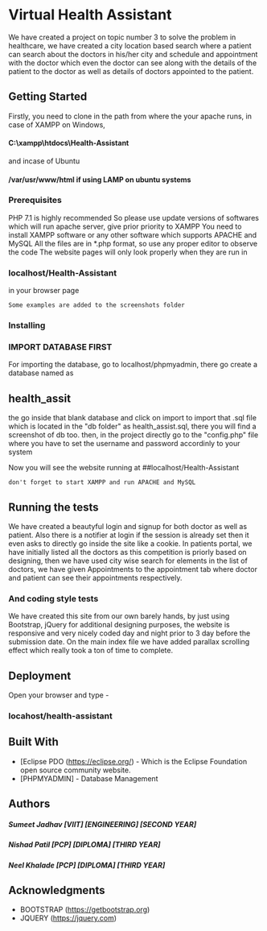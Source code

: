 # Virtual Health Assistant

We have created a project on topic number 3 to solve the problem in healthcare, we have created a city location based search where a patient can search about the doctors in his/her city and schedule and appointment with the doctor which even the doctor can see along with the details of the patient to the doctor as well as details of doctors appointed to the patient.

## Getting Started

Firstly, you need to clone in the path from where the your apache runs, in case of XAMPP on Windows,
  #### C:\xampp\htdocs\Health-Assistant
and incase of Ubuntu
  #### /var/usr/www/html if using LAMP on ubuntu systems

### Prerequisites
PHP 7.1 is highly recommended
So please use update versions of softwares which will run apache server, give prior priority to XAMPP
You need to install XAMPP software or any other software which supports APACHE and MySQL
All the files are in *.php format, so use any proper editor to observe the code
The website pages will only look properly when they are run in 
  ### localhost/Health-Assistant
in your browser page

```
Some examples are added to the screenshots folder
```

### Installing


### IMPORT DATABASE FIRST
For importing the database, go to localhost/phpmyadmin, there go create a database named as 
   ## health_assit 
   the go inside that blank database and click on import to import that .sql file which is located in the "db folder" as     health_assist.sql, there you will find a screenshot of db too.
   then, in the project directly go to the "config.php" file where you have to set the username and password accordinly to your system


Now you will see the website running at 
##localhost/Health-Assistant

```
don't forget to start XAMPP and run APACHE and MySQL
```

## Running the tests

We have created a beautyful login and signup for both doctor as well as patient.
Also there is a notifier at login if the session is already set then it even asks to directly go inside the site like a cookie.
In patients portal, we have initially listed all the doctors as this competition is priorly based on designing, then we have used city wise search for elements in the list of doctors, we have given Appointments to the appointment tab where doctor and patient can see their appointments respectively.


### And coding style tests

We have created this site from our own barely hands, by just using Bootstrap, jQuery for additional designing purposes, the website is responsive and very nicely coded day and night prior to 3 day before the submission date.
On the main index file we have added parallax scrolling effect which really took a ton of time to complete.

## Deployment

Open your browser and type -
### locahost/health-assistant

## Built With

* [Eclipse PDO (https://eclipse.org/) - Which is the Eclipse Foundation open source community website.
* [PHPMYADMIN] - Database Management


## Authors

##### Sumeet Jadhav [VIIT] [ENGINEERING] [SECOND YEAR]
##### Nishad Patil [PCP] [DIPLOMA] [THIRD YEAR]
##### Neel Khalade [PCP] [DIPLOMA] [THIRD YEAR]

## Acknowledgments

* BOOTSTRAP (https://getbootstrap.org)
* JQUERY (https://jquery.com)
